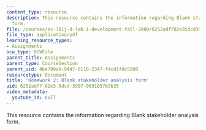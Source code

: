 ```yaml
---
content_type: resource
description: This resource contains the information regarding Blank stakeholder analysis
  form.
file: /courses/ec-701j-d-lab-i-development-fall-2009/6252adf782e35dcd39070691057b3b35_MITEC_701JF09_hw2_2.pdf
file_type: application/pdf
learning_resource_types:
- Assignments
ocw_type: OCWFile
parent_title: Assignments
parent_type: CourseSection
parent_uid: 4be700a9-9447-0110-2347-f4cd1fdc5880
resourcetype: Document
title: 'Homework 2: Blank stakeholder analysis form'
uid: 6252adf7-82e3-5dcd-3907-0691057b3b35
video_metadata:
  youtube_id: null
---
```

This resource contains the information regarding Blank stakeholder analysis form.


